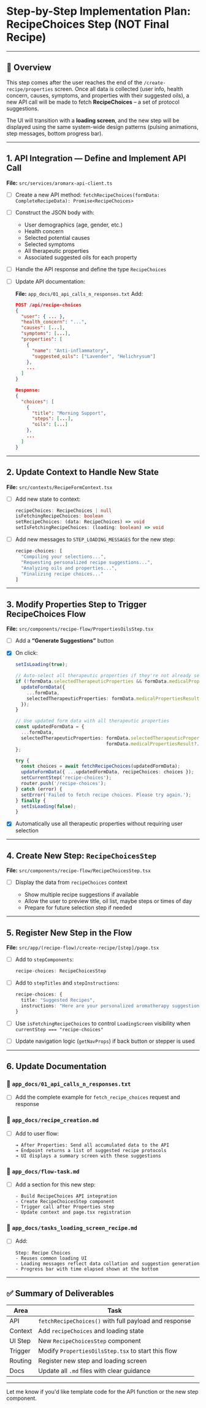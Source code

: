 # Step-by-Step Implementation Plan: RecipeChoices Step (NOT Final Recipe)

---

## 🧬 Overview

This step comes after the user reaches the end of the `/create-recipe/properties` screen. Once all data is collected (user info, health concern, causes, symptoms, and properties with their suggested oils), a new API call will be made to fetch **RecipeChoices** – a set of protocol suggestions.

The UI will transition with a **loading screen**, and the new step will be displayed using the same system-wide design patterns (pulsing animations, step messages, bottom progress bar).

---

## 1. API Integration — Define and Implement API Call

**File:** `src/services/aromarx-api-client.ts`

* [ ] Create a new API method:
  `fetchRecipeChoices(formData: CompleteRecipeData): Promise<RecipeChoices>`

* [ ] Construct the JSON body with:

  * User demographics (age, gender, etc.)
  * Health concern
  * Selected potential causes
  * Selected symptoms
  * All therapeutic properties
  * Associated suggested oils for each property

* [ ] Handle the API response and define the type `RecipeChoices`

* [ ] Update API documentation:

  **File:** `app_docs/01_api_calls_n_responses.txt`
  Add:

  ```json
  POST /api/recipe-choices
  {
    "user": { ... },
    "health_concern": "...",
    "causes": [...],
    "symptoms": [...],
    "properties": [
      {
        "name": "Anti-inflammatory",
        "suggested_oils": ["Lavender", "Helichrysum"]
      },
      ...
    ]
  }

  Response:
  {
    "choices": [
      {
        "title": "Morning Support",
        "steps": [...],
        "oils": [...]
      },
      ...
    ]
  }
  ```

---

## 2. Update Context to Handle New State

**File:** `src/contexts/RecipeFormContext.tsx`

* [ ] Add new state to context:

  ```ts
  recipeChoices: RecipeChoices | null
  isFetchingRecipeChoices: boolean
  setRecipeChoices: (data: RecipeChoices) => void
  setIsFetchingRecipeChoices: (loading: boolean) => void
  ```

* [ ] Add new messages to `STEP_LOADING_MESSAGES` for the new step:

  ```ts
  recipe-choices: [
    "Compiling your selections...",
    "Requesting personalized recipe suggestions...",
    "Analyzing oils and properties...",
    "Finalizing recipe choices..."
  ]
  ```

---

## 3. Modify Properties Step to Trigger RecipeChoices Flow

**File:** `src/components/recipe-flow/PropertiesOilsStep.tsx`

* [ ] Add a **“Generate Suggestions”** button

* [x] On click:

  ```ts
  setIsLoading(true);
  
  // Auto-select all therapeutic properties if they're not already selected
  if (!formData.selectedTherapeuticProperties && formData.medicalPropertiesResult?.therapeutic_properties) {
    updateFormData({ 
      ...formData, 
      selectedTherapeuticProperties: formData.medicalPropertiesResult.therapeutic_properties 
    });
  }
  
  // Use updated form data with all therapeutic properties
  const updatedFormData = {
    ...formData,
    selectedTherapeuticProperties: formData.selectedTherapeuticProperties || 
                                   formData.medicalPropertiesResult?.therapeutic_properties || []
  };
  
  try {
    const choices = await fetchRecipeChoices(updatedFormData);
    updateFormData({ ...updatedFormData, recipeChoices: choices });
    setCurrentStep('recipe-choices');
    router.push('/recipe-choices');
  } catch (error) {
    setError('Failed to fetch recipe choices. Please try again.');
  } finally {
    setIsLoading(false);
  }
  ```

* [x] Automatically use all therapeutic properties without requiring user selection

---

## 4. Create New Step: `RecipeChoicesStep`

**File:** `src/components/recipe-flow/RecipeChoicesStep.tsx`

* [ ] Display the data from `recipeChoices` context

  * Show multiple recipe suggestions if available
  * Allow the user to preview title, oil list, maybe steps or times of day
  * Prepare for future selection step if needed

---

## 5. Register New Step in the Flow

**File:** `src/app/(recipe-flow)/create-recipe/[step]/page.tsx`

* [ ] Add to `stepComponents`:

  ```ts
  recipe-choices: RecipeChoicesStep
  ```

* [ ] Add to `stepTitles` and `stepInstructions`:

  ```ts
  recipe-choices: {
    title: "Suggested Recipes",
    instructions: "Here are your personalized aromatherapy suggestions."
  }
  ```

* [ ] Use `isFetchingRecipeChoices` to control `LoadingScreen` visibility when `currentStep === "recipe-choices"`

* [ ] Update navigation logic (`getNavProps`) if back button or stepper is used

---

## 6. Update Documentation

### 🔧 `app_docs/01_api_calls_n_responses.txt`

* [ ] Add the complete example for `fetch_recipe_choices` request and response

### 🔧 `app_docs/recipe_creation.md`

* [ ] Add to user flow:

  ```
  ➔ After Properties: Send all accumulated data to the API
  ➔ Endpoint returns a list of suggested recipe protocols
  ➔ UI displays a summary screen with these suggestions
  ```

### 🔧 `app_docs/flow-task.md`

* [ ] Add a section for this new step:

  ```
  - Build RecipeChoices API integration
  - Create RecipeChoicesStep component
  - Trigger call after Properties step
  - Update context and page.tsx registration
  ```

### 🔧 `app_docs/tasks_loading_screen_recipe.md`

* [ ] Add:

  ```
  Step: Recipe Choices
  - Reuses common loading UI
  - Loading messages reflect data collation and suggestion generation
  - Progress bar with time elapsed shown at the bottom
  ```

---

## ✅ Summary of Deliverables

| Area    | Task                                                  |
| ------- | ----------------------------------------------------- |
| API     | `fetchRecipeChoices()` with full payload and response |
| Context | Add `recipeChoices` and loading state                 |
| UI Step | New `RecipeChoicesStep` component                     |
| Trigger | Modify `PropertiesOilsStep.tsx` to start this flow    |
| Routing | Register new step and loading screen                  |
| Docs    | Update all `.md` files with clear guidance            |

---

Let me know if you'd like template code for the API function or the new step component.
